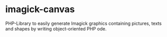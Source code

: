 # imagick-canvas
PHP-Library to easily generate Imagick graphics containing pictures, texts and shapes by writing object-oriented PHP ode.
